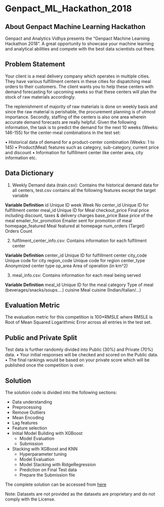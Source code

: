 # Genpact_ML_Hackathon_2018

## About Genpact Machine Learning Hackathon
Genpact and Analytics Vidhya presents the “Genpact Machine Learning Hackathon 2018”. A great opportunity to showcase your machine learning and analytical abilities and compete with the best data scientists out there.

## Problem Statement
Your client is a meal delivery company which operates in multiple cities. They have various fulfillment centers in these cities for dispatching meal orders to their customers. The client wants you to help these centers with demand forecasting for upcoming weeks so that these centers will plan the stock of raw materials accordingly.

The replenishment of majority of raw materials is done on weekly basis and since the raw material is perishable, the procurement planning is of utmost importance. Secondly, staffing of the centers is also one area wherein accurate demand forecasts are really helpful. Given the following information, the task is to predict the demand for the next 10 weeks (Weeks: 146-155) for the center-meal combinations in the test set:
 
•	Historical data of demand for a product-center combination (Weeks: 1 to 145)
•	Product(Meal) features such as category, sub-category, current price and discount
•	Information for fulfillment center like center area, city information etc.
 
## Data Dictionary
 
1.	Weekly Demand data (train.csv): Contains the historical demand data for all centers, test.csv contains all the following features except the target variable
 
**Variable	Definition**
id	Unique ID
week	Week No
center_id	Unique ID for fulfillment center
meal_id	Unique ID for Meal
checkout_price	Final price including discount, taxes & delivery charges
base_price	Base price of the meal
emailer_for_promotion	Emailer sent for promotion of meal
homepage_featured	Meal featured at homepage
num_orders	(Target) Orders Count
 
 
2.	fulfilment_center_info.csv: Contains information for each fulfilment center
 
**Variable	Definition**
center_id	Unique ID for fulfillment center
city_code	Unique code for city
region_code	Unique code for region
center_type	Anonymized center type
op_area	Area of operation (in km^2)
 
3.	meal_info.csv: Contains information for each meal being served
 
**Variable	Definition**
meal_id	Unique ID for the meal
category	Type of meal (beverages/snacks/soups….)
cuisine	Meal cuisine (Indian/Italian/…)
 
## Evaluation Metric
The evaluation metric for this competition is 100*RMSLE where RMSLE is Root of Mean Squared Logarithmic Error across all entries in the test set.

## Public and Private Split
Test data is further randomly divided into Public (30%) and Private (70%) data.
•	Your initial responses will be checked and scored on the Public data.
•	The final rankings would be based on your private score which will be published once the competition is over.

## Solution

The solution code is divided into the following sections:

* Data understanding
* Preprocessing
* Remove Outliers
* Mean Encoding
* Lag features
* Feature selection
* Initial Model Building with XGBoost
    * Model Evaluation
    * Submission
* Stacking with XGBoost and KNN
    * Hyperparameter tuning
    * Model Evaluation
    * Model Stacking with RidgeRegression
    * Prediction on Final Test data
    * Prepare the Submission file
    
The complete solution can be accessed from [here](Genpact_Hackathon_Solution-62.27.ipynb)

Note: Datasets are not provided as the datasets are proprietary and do not comply with the License.
